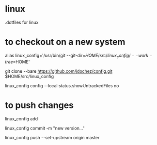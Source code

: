 # linux
.dotfiles for linux 

# to checkout on a new system

alias linux_config='/usr/bin/git --git-dir=$HOME/src/linux_config/ --work-tree=$HOME'

git clone --bare https://github.com/jdochez/config.git $HOME/src/linux_config

linux_config config --local status.showUntrackedFiles no 

# to push changes

linux_config add <files>
  
linux_config commit -m "new version..."

linux_config push --set-upstream origin master
